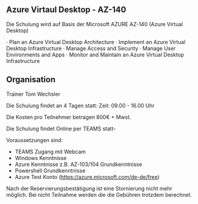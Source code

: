 ## Azure Virtaul Desktop - AZ-140

Die Schulung wird auf Basis der Microsoft AZURE AZ-140 (Azure Virtual Desktop)

·         Plan an Azure Virtual Desktop Architecture
·         Implement an Azure Virtual Desktop Infrastructure
·         Manage Access and Security
·         Manage User Environments and Apps
·         Monitor and Maintain an Azure Virtual Desktop Infrastructure

## Organisation
Trainer Tom Wechsler 

Die Schulung findet an 4 Tagen statt:
Zeit: 09.00 - 16.00 Uhr

Die Kosten pro Teilnehmer betragen 800€ + Mwst. 

Die Schulung findet Online per TEAMS statt-

Voraussetzungen sind:
- TEAMS Zugang mit Webcam
- Windows Kenntnisse
- Azure Kenntnisse z.B. AZ-103/104 Grundkenntnisse
- Powershell Grundkenntnisse
- Azure Test Konto (https://azure.microsoft.com/de-de/free)

Nach der Reservierungsbestätigung ist eine Stornierung nicht mehr möglich. Bei nicht Teilnahme
werden die die Gebühren trotzdem berechnet.
